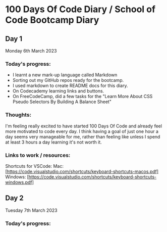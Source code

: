 # 100 Days Of Code Diary / School of Code Bootcamp Diary

## Day 1

Monday 6th March 2023

### **Today's progress**:

- I learnt a new mark-up language called Markdown 
- Sorting out my GitHub repos ready for the bootcamp.
- I used markdown to create README docs for this diary.
- On Codecademy learning links and buttons.
- On FreeCodeCamp, did a few tasks for the "Learn More About CSS Pseudo Selectors By Building A Balance Sheet"

### Thoughts:

I'm feeling really excited to have started 100 Days Of Code and already feel more motivated to code every day. I think having a goal of just one hour a day seems very manageable for me, rather than feeling like unless I spend at least 3 hours a day learning it's not worth it.

### Links to work / resources:

Shortcuts for VSCode: 
Mac: [https://code.visualstudio.com/shortcuts/keyboard-shortcuts-macos.pdf]
Windows: [https://code.visualstudio.com/shortcuts/keyboard-shortcuts-windows.pdf]

## Day 2

Tuesday 7th March 2023

### **Today's progress**:



